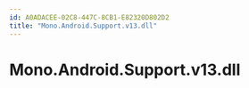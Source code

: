 ```yaml
---
id: A0ADACEE-02C8-447C-8CB1-E82320D802D2
title: "Mono.Android.Support.v13.dll"
---
```


# Mono.Android.Support.v13.dll
